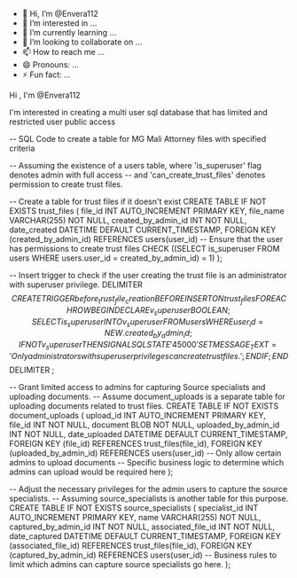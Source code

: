 - 👋 Hi, I’m @Envera112
- 👀 I’m interested in ...
- 🌱 I’m currently learning ...
- 💞️ I’m looking to collaborate on ...
- 📫 How to reach me ...
- 😄 Pronouns: ...
- ⚡ Fun fact: ...

<!---
Envera112/Envera112 is a ✨ special ✨ repository because its `README.md` (this file) appears on your GitHub profile.
You can click the Preview link to take a look at your changes.
--->Hi , I'm @Envera112
I'm interested in creating a multi user sql database that has limited and restricted user public access 

-- SQL Code to create a table for MG Mali Attorney files with specified criteria

-- Assuming the existence of a users table, where 'is_superuser' flag denotes admin with full access
-- and 'can_create_trust_files' denotes permission to create trust files.

-- Create a table for trust files if it doesn't exist
CREATE TABLE IF NOT EXISTS trust_files (
    file_id INT AUTO_INCREMENT PRIMARY KEY,
    file_name VARCHAR(255) NOT NULL,
    created_by_admin_id INT NOT NULL,
    date_created DATETIME DEFAULT CURRENT_TIMESTAMP,
    FOREIGN KEY (created_by_admin_id) REFERENCES users(user_id)
    -- Ensure that the user has permissions to create trust files
    CHECK ((SELECT is_superuser FROM users WHERE users.user_id = created_by_admin_id) = 1)
);

-- Insert trigger to check if the user creating the trust file is an administrator with superuser privilege.
DELIMITER $$
CREATE TRIGGER before_trust_file_creation
BEFORE INSERT ON trust_files
FOR EACH ROW
BEGIN
    DECLARE v_superuser BOOLEAN;
    SELECT is_superuser INTO v_superuser FROM users WHERE user_id = NEW.created_by_admin_id;
    IF NOT v_superuser THEN
        SIGNAL SQLSTATE '45000' SET MESSAGE_TEXT = 'Only administrators with superuser privileges can create trust files.';
    END IF;
END$$
DELIMITER ;

-- Grant limited access to admins for capturing Source specialists and uploading documents.
-- Assume document_uploads is a separate table for uploading documents related to trust files.
CREATE TABLE IF NOT EXISTS document_uploads (
    upload_id INT AUTO_INCREMENT PRIMARY KEY,
    file_id INT NOT NULL,
    document BLOB NOT NULL,
    uploaded_by_admin_id INT NOT NULL,
    date_uploaded DATETIME DEFAULT CURRENT_TIMESTAMP,
    FOREIGN KEY (file_id) REFERENCES trust_files(file_id),
    FOREIGN KEY (uploaded_by_admin_id) REFERENCES users(user_id)
    -- Only allow certain admins to upload documents
    -- Specific business logic to determine which admins can upload would be required here
);

-- Adjust the necessary privileges for the admin users to capture the source specialists.
-- Assuming source_specialists is another table for this purpose.
CREATE TABLE IF NOT EXISTS source_specialists (
    specialist_id INT AUTO_INCREMENT PRIMARY KEY,
    name VARCHAR(255) NOT NULL,
    captured_by_admin_id INT NOT NULL,
    associated_file_id INT NOT NULL,
    date_captured DATETIME DEFAULT CURRENT_TIMESTAMP,
    FOREIGN KEY (associated_file_id) REFERENCES trust_files(file_id),
    FOREIGN KEY (captured_by_admin_id) REFERENCES users(user_id)
    -- Business rules to limit which admins can capture source specialists go here.
);
